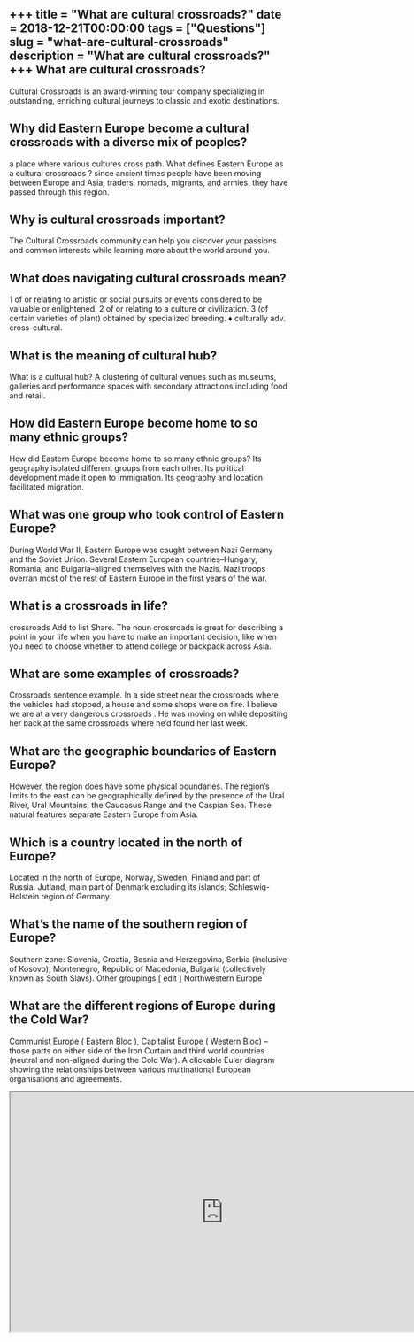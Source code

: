 +++
title = "What are cultural crossroads?"
date = 2018-12-21T00:00:00
tags = ["Questions"]
slug = "what-are-cultural-crossroads"
description = "What are cultural crossroads?"
+++
What are cultural crossroads?
-----------------------------

Cultural Crossroads is an award-winning tour company specializing in outstanding, enriching cultural journeys to classic and exotic destinations.

Why did Eastern Europe become a cultural crossroads with a diverse mix of peoples?
----------------------------------------------------------------------------------

a place where various cultures cross path. What defines Eastern Europe as a cultural crossroads ? since ancient times people have been moving between Europe and Asia, traders, nomads, migrants, and armies. they have passed through this region.

Why is cultural crossroads important?
-------------------------------------

The Cultural Crossroads community can help you discover your passions and common interests while learning more about the world around you.

What does navigating cultural crossroads mean?
----------------------------------------------

1 of or relating to artistic or social pursuits or events considered to be valuable or enlightened. 2 of or relating to a culture or civilization. 3 (of certain varieties of plant) obtained by specialized breeding. ♦ culturally adv. cross-cultural.

What is the meaning of cultural hub?
------------------------------------

What is a cultural hub? A clustering of cultural venues such as museums, galleries and performance spaces with secondary attractions including food and retail.

How did Eastern Europe become home to so many ethnic groups?
------------------------------------------------------------

How did Eastern Europe become home to so many ethnic groups? Its geography isolated different groups from each other. Its political development made it open to immigration. Its geography and location facilitated migration.

What was one group who took control of Eastern Europe?
------------------------------------------------------

During World War II, Eastern Europe was caught between Nazi Germany and the Soviet Union. Several Eastern European countries–Hungary, Romania, and Bulgaria–aligned themselves with the Nazis. Nazi troops overran most of the rest of Eastern Europe in the first years of the war.

What is a crossroads in life?
-----------------------------

crossroads Add to list Share. The noun crossroads is great for describing a point in your life when you have to make an important decision, like when you need to choose whether to attend college or backpack across Asia.

What are some examples of crossroads?
-------------------------------------

Crossroads sentence example. In a side street near the crossroads where the vehicles had stopped, a house and some shops were on fire. I believe we are at a very dangerous crossroads . He was moving on while depositing her back at the same crossroads where he’d found her last week.

What are the geographic boundaries of Eastern Europe?
-----------------------------------------------------

However, the region does have some physical boundaries. The region’s limits to the east can be geographically defined by the presence of the Ural River, Ural Mountains, the Caucasus Range and the Caspian Sea. These natural features separate Eastern Europe from Asia.

Which is a country located in the north of Europe?
--------------------------------------------------

Located in the north of Europe, Norway, Sweden, Finland and part of Russia. Jutland, main part of Denmark excluding its islands; Schleswig-Holstein region of Germany.

What’s the name of the southern region of Europe?
-------------------------------------------------

Southern zone: Slovenia, Croatia, Bosnia and Herzegovina, Serbia (inclusive of Kosovo), Montenegro, Republic of Macedonia, Bulgaria (collectively known as South Slavs). Other groupings \[ edit \] Northwestern Europe

What are the different regions of Europe during the Cold War?
-------------------------------------------------------------

Communist Europe ( Eastern Bloc ), Capitalist Europe ( Western Bloc) – those parts on either side of the Iron Curtain and third world countries (neutral and non-aligned during the Cold War). A clickable Euler diagram showing the relationships between various multinational European organisations and agreements.

<iframe allow="accelerometer; autoplay; clipboard-write; encrypted-media; gyroscope; picture-in-picture" allowfullscreen="" class="__youtube_prefs__  epyt-is-override  no-lazyload" data-no-lazy="1" data-origheight="433" data-origwidth="770" data-skipgform_ajax_framebjll="" height="433" id="_ytid_63225" loading="lazy" src="https://www.youtube.com/embed/JUpKqzGh5QM?enablejsapi=1&autoplay=0&cc_load_policy=0&cc_lang_pref=&iv_load_policy=1&loop=0&modestbranding=0&rel=1&fs=1&playsinline=0&autohide=2&theme=dark&color=red&controls=1&" title="YouTube player" width="770"></iframe>